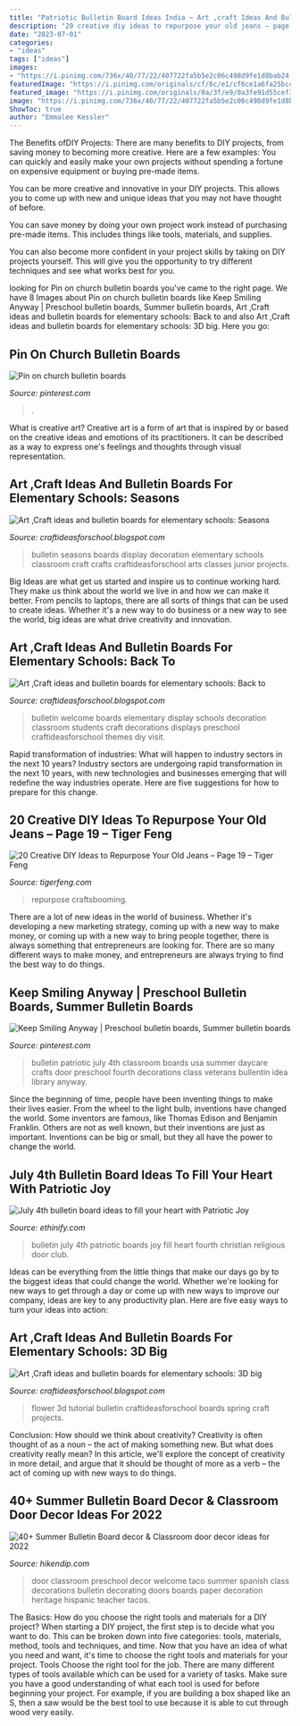 ```yaml
---
title: "Patriotic Bulletin Board Ideas India ~ Art ,craft Ideas And Bulletin Boards For Elementary Schools: 3d Big"
description: "20 creative diy ideas to repurpose your old jeans – page 19 – tiger feng"
date: "2023-07-01"
categories:
- "ideas"
tags: ["ideas"]
images:
- "https://i.pinimg.com/736x/40/77/22/407722fa5b5e2c06c498d9fe1d8bab24--classroom-door-classroom-ideas.jpg"
featuredImage: "https://i.pinimg.com/originals/cf/6c/e1/cf6ce1a6fa25bcc7b4253fda3e608ee3.jpg"
featured_image: "https://i.pinimg.com/originals/0a/3f/e9/0a3fe91d55cef3f6a9dc2ae9fd3a980f.jpg"
image: "https://i.pinimg.com/736x/40/77/22/407722fa5b5e2c06c498d9fe1d8bab24--classroom-door-classroom-ideas.jpg"
ShowToc: true
author: "Emmalee Kessler"
---
```



The Benefits ofDIY Projects:
There are many benefits to DIY projects, from saving money to becoming more creative. Here are a few examples: 
You can quickly and easily make your own projects without spending a fortune on expensive equipment or buying pre-made items. 

You can be more creative and innovative in your DIY projects. This allows you to come up with new and unique ideas that you may not have thought of before. 

You can save money by doing your own project work instead of purchasing pre-made items. This includes things like tools, materials, and supplies. 

You can also become more confident in your project skills by taking on DIY projects yourself. This will give you the opportunity to try different techniques and see what works best for you.

	

		
looking for Pin on church bulletin boards you've came to the right page. We have 8 Images about Pin on church bulletin boards like Keep Smiling Anyway | Preschool bulletin boards, Summer bulletin boards, Art ,Craft ideas and bulletin boards for elementary schools: Back to and also Art ,Craft ideas and bulletin boards for elementary schools: 3D big. Here you go:
		
    
## Pin On Church Bulletin Boards

<img loading=lazy src="https://i.pinimg.com/736x/c4/e0/f6/c4e0f680107b2e62dcb094a1af8ede7f--church-bulletin-boards.jpg" onerror="this.onerror=null;this.src='https://tse4.mm.bing.net/th?id=OIP.Fxy4_kYHq5nuHnWYpQVe4AHaFj&amp;pid=15.1';" alt="Pin on church bulletin boards">

_Source: pinterest.com_

>. 

	

What is creative art?
Creative art is a form of art that is inspired by or based on the creative ideas and emotions of its practitioners. It can be described as a way to express one's feelings and thoughts through visual representation.

    
## Art ,Craft Ideas And Bulletin Boards For Elementary Schools: Seasons

<img loading=lazy src="http://4.bp.blogspot.com/-aiq1jxBbB_s/VCawt-wUfaI/AAAAAAAABEc/HZybXgniFaY/s1600/photo%2B1%2B(1).JPG" onerror="this.onerror=null;this.src='https://tse4.mm.bing.net/th?id=OIP.HWrPeZBVKF9_1Gi75d5YvwHaFi&amp;pid=15.1';" alt="Art ,Craft ideas and bulletin boards for elementary schools: Seasons">

_Source: craftideasforschool.blogspot.com_

>bulletin seasons boards display decoration elementary schools classroom craft crafts craftideasforschool arts classes junior projects. 

	

Big Ideas are what get us started and inspire us to continue working hard. They make us think about the world we live in and how we can make it better. From pencils to laptops, there are all sorts of things that can be used to create ideas. Whether it's a new way to do business or a new way to see the world, big ideas are what drive creativity and innovation.

    
## Art ,Craft Ideas And Bulletin Boards For Elementary Schools: Back To

<img loading=lazy src="http://2.bp.blogspot.com/-z74ff1qmNGQ/UsZvMjxC1sI/AAAAAAAAAW0/BMO3mu1EcGI/s1600/562430_10151384649595689_1348282216_n.jpg" onerror="this.onerror=null;this.src='https://tse1.mm.bing.net/th?id=OIP.pgXKlC28ZgojAYfjRwS-kQHaFi&amp;pid=15.1';" alt="Art ,Craft ideas and bulletin boards for elementary schools: Back to">

_Source: craftideasforschool.blogspot.com_

>bulletin welcome boards elementary display schools decoration classroom students craft decorations displays preschool craftideasforschool themes diy visit. 

	

Rapid transformation of industries: What will happen to industry sectors in the next 10 years?
Industry sectors are undergoing rapid transformation in the next 10 years, with new technologies and businesses emerging that will redefine the way industries operate. Here are five suggestions for how to prepare for this change.

    
## 20 Creative DIY Ideas To Repurpose Your Old Jeans – Page 19 – Tiger Feng

<img loading=lazy src="http://www.tigerfeng.com/wp-content/uploads/2017/11/19-Creative-DIY-Ideas-to-Repurpose-Your-Old-Jeans.jpg" onerror="this.onerror=null;this.src='https://tse2.mm.bing.net/th?id=OIP.9kZ8YzS05W9uLpj2II4VVQCmF3&amp;pid=15.1';" alt="20 Creative DIY Ideas to Repurpose Your Old Jeans – Page 19 – Tiger Feng">

_Source: tigerfeng.com_

>repurpose craftsbooming. 

	

There are a lot of new ideas in the world of business. Whether it's developing a new marketing strategy, coming up with a new way to make money, or coming up with a new way to bring people together, there is always something that entrepreneurs are looking for. There are so many different ways to make money, and entrepreneurs are always trying to find the best way to do things.

    
## Keep Smiling Anyway | Preschool Bulletin Boards, Summer Bulletin Boards

<img loading=lazy src="https://i.pinimg.com/736x/40/77/22/407722fa5b5e2c06c498d9fe1d8bab24--classroom-door-classroom-ideas.jpg" onerror="this.onerror=null;this.src='https://tse3.mm.bing.net/th?id=OIP.xcDKJYL1wvoJ2mDM183SOgHaJ3&amp;pid=15.1';" alt="Keep Smiling Anyway | Preschool bulletin boards, Summer bulletin boards">

_Source: pinterest.com_

>bulletin patriotic july 4th classroom boards usa summer daycare crafts door preschool fourth decorations class veterans bullentin idea library anyway. 

	

Since the beginning of time, people have been inventing things to make their lives easier. From the wheel to the light bulb, inventions have changed the world. Some inventors are famous, like Thomas Edison and Benjamin Franklin. Others are not as well known, but their inventions are just as important. Inventions can be big or small, but they all have the power to change the world.

    
## July 4th Bulletin Board Ideas To Fill Your Heart With Patriotic Joy

<img loading=lazy src="https://i.pinimg.com/originals/cf/6c/e1/cf6ce1a6fa25bcc7b4253fda3e608ee3.jpg" onerror="this.onerror=null;this.src='https://tse2.mm.bing.net/th?id=OIP.JyiOZTiERRyXTFasxg51SQHaJ4&amp;pid=15.1';" alt="July 4th bulletin board ideas to fill your heart with Patriotic Joy">

_Source: ethinify.com_

>bulletin july 4th patriotic boards joy fill heart fourth christian religious door club. 

	

Ideas can be everything from the little things that make our days go by to the biggest ideas that could change the world. Whether we're looking for new ways to get through a day or come up with new ways to improve our company, ideas are key to any productivity plan. Here are five easy ways to turn your ideas into action: 

    
## Art ,Craft Ideas And Bulletin Boards For Elementary Schools: 3D Big

<img loading=lazy src="https://2.bp.blogspot.com/-O4alkQPyC0Q/UxQzYHu5MzI/AAAAAAAAAg0/Au0jbWcYdfc/s1600/Flower+T+3.jpg" onerror="this.onerror=null;this.src='https://tse4.mm.bing.net/th?id=OIP.QvTJIEOr8exhXhPi7X2CGAHaIf&amp;pid=15.1';" alt="Art ,Craft ideas and bulletin boards for elementary schools: 3D big">

_Source: craftideasforschool.blogspot.com_

>flower 3d tutorial bulletin craftideasforschool boards spring craft projects. 

	

Conclusion: How should we think about creativity?
Creativity is often thought of as a noun – the act of making something new. But what does creativity really mean? In this article, we'll explore the concept of creativity in more detail, and argue that it should be thought of more as a verb – the act of coming up with new ways to do things.

    
## 40+ Summer Bulletin Board Decor &amp; Classroom Door Decor Ideas For 2022

<img loading=lazy src="https://i.pinimg.com/originals/0a/3f/e9/0a3fe91d55cef3f6a9dc2ae9fd3a980f.jpg" onerror="this.onerror=null;this.src='https://tse2.mm.bing.net/th?id=OIP.V_1bKvGekRt8o9VZrO1BBAAAAA&amp;pid=15.1';" alt="40+ Summer Bulletin Board decor &amp; Classroom door decor ideas for 2022">

_Source: hikendip.com_

>door classroom preschool decor welcome taco summer spanish class decorations bulletin decorating doors boards paper decoration heritage hispanic teacher tacos. 

	

The Basics: How do you choose the right tools and materials for a DIY project?
When starting a DIY project, the first step is to decide what you want to do. This can be broken down into five categories: tools, materials, method, tools and techniques, and time. Now that you have an idea of what you need and want, it's time to choose the right tools and materials for your project.
Tools
Choose the right tool for the job. There are many different types of tools available which can be used for a variety of tasks. Make sure you have a good understanding of what each tool is used for before beginning your project. For example, if you are building a box shaped like an S, then a saw would be the best tool to use because it is able to cut through wood very easily.

